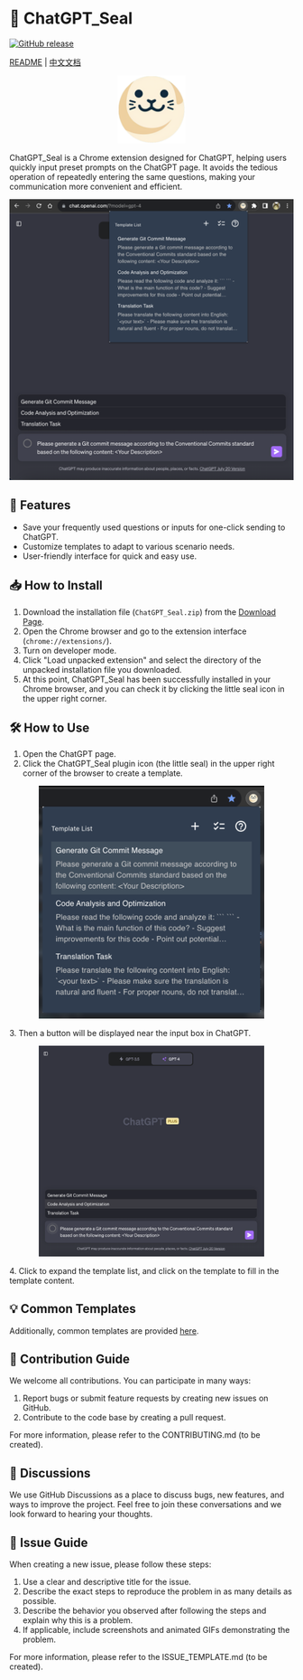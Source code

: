 # 🦭 ChatGPT_Seal
[![GitHub release](https://img.shields.io/github/tag/LouisTsang-jk/chatgpt-seal.svg?label=release)](https://github.com/LouisTsang-jk/chatgpt-seal/releases)

[README](README.md) | [中文文档](README_zh.md)

<p align="center">
    <img src="./logo.png" alt="ChatGPT_Seal" width="120" height="120">
</p>

ChatGPT_Seal is a Chrome extension designed for ChatGPT, helping users quickly input preset prompts on the ChatGPT page. It avoids the tedious operation of repeatedly entering the same questions, making your communication more convenient and efficient.    

<p align="center">
    <img src="./snapshot/snapshot-3.png" alt="ChatGPT_Seal">
</p>

## 🚀 Features

- Save your frequently used questions or inputs for one-click sending to ChatGPT.
- Customize templates to adapt to various scenario needs.
- User-friendly interface for quick and easy use.

## 📥 How to Install

1. Download the installation file (`ChatGPT_Seal.zip`) from the [Download Page](https://github.com/LouisTsang-jk/chatgpt-seal/releases).
2. Open the Chrome browser and go to the extension interface (`chrome://extensions/`).
3. Turn on developer mode.
4. Click "Load unpacked extension" and select the directory of the unpacked installation file you downloaded.
5. At this point, ChatGPT_Seal has been successfully installed in your Chrome browser, and you can check it by clicking the little seal icon in the upper right corner.

## 🛠️ How to Use

1. Open the ChatGPT page.
2. Click the ChatGPT_Seal plugin icon (the little seal) in the upper right corner of the browser to create a template.
<p align="center">
    <img src="./snapshot/snapshot-2.png" alt="ChatGPT_Seal" width="400">
</p>
3. Then a button will be displayed near the input box in ChatGPT.
<p align="center">
    <img src="./snapshot/snapshot-1.png" alt="ChatGPT_Seal" width="400">
</p>
4. Click to expand the template list, and click on the template to fill in the template content.

## 💡 Common Templates
Additionally, common templates are provided [here](https://github.com/LouisTsang-jk/chatgpt-seal/blob/main/conf/prompts.json).

## 🤝 Contribution Guide

We welcome all contributions. You can participate in many ways:

1. Report bugs or submit feature requests by creating new issues on GitHub.
2. Contribute to the code base by creating a pull request.

For more information, please refer to the CONTRIBUTING.md (to be created).

## 💬 Discussions

We use GitHub Discussions as a place to discuss bugs, new features, and ways to improve the project. Feel free to join these conversations and we look forward to hearing your thoughts.

## 🐞 Issue Guide

When creating a new issue, please follow these steps:

1. Use a clear and descriptive title for the issue.
2. Describe the exact steps to reproduce the problem in as many details as possible.
3. Describe the behavior you observed after following the steps and explain why this is a problem.
4. If applicable, include screenshots and animated GIFs demonstrating the problem.

For more information, please refer to the ISSUE_TEMPLATE.md (to be created).
